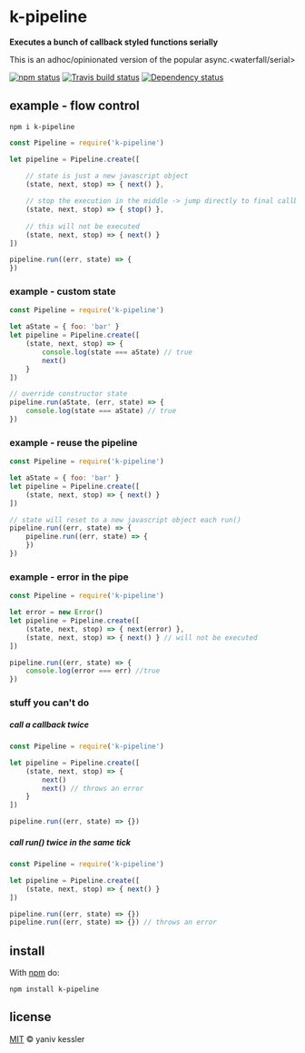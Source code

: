 # k-pipeline

**Executes a bunch of callback styled functions serially**

This is an adhoc/opinionated version of the popular async.<waterfall/serial>

[![npm status](http://img.shields.io/npm/v/k-pipeline.svg?style=flat-square)](https://www.npmjs.org/package/k-pipeline) [![Travis build status](https://img.shields.io/travis/kessler/node-k-pipeline.svg?style=flat-square&label=travis)](http://travis-ci.org/kessler/node-k-pipeline) [![Dependency status](https://img.shields.io/david/kessler/node-k-pipeline.svg?style=flat-square)](https://david-dm.org/kessler/node-k-pipeline)

## example - flow control

`npm i k-pipeline`

```js
const Pipeline = require('k-pipeline')

let pipeline = Pipeline.create([
    
    // state is just a new javascript object
    (state, next, stop) => { next() },

    // stop the execution in the middle -> jump directly to final callback
    (state, next, stop) => { stop() }, 
    
    // this will not be executed
    (state, next, stop) => { next() } 
])

pipeline.run((err, state) => {
})
```

### example - custom state

```js
const Pipeline = require('k-pipeline')

let aState = { foo: 'bar' }
let pipeline = Pipeline.create([
    (state, next, stop) => { 
        console.log(state === aState) // true
        next()
    }
])

// override constructor state
pipeline.run(aState, (err, state) => {
    console.log(state === aState) // true
})
```

### example - reuse the pipeline

```js
const Pipeline = require('k-pipeline')

let aState = { foo: 'bar' }
let pipeline = Pipeline.create([
    (state, next, stop) => { next() }
])

// state will reset to a new javascript object each run()
pipeline.run((err, state) => {
    pipeline.run((err, state) => { 
    })
})
```

### example - error in the pipe
```js
const Pipeline = require('k-pipeline')

let error = new Error()
let pipeline = Pipeline.create([
    (state, next, stop) => { next(error) },
    (state, next, stop) => { next() } // will not be executed
])

pipeline.run((err, state) => {
    console.log(error === err) //true
})
```

### stuff you can't do

##### call a callback twice

```js
const Pipeline = require('k-pipeline')

let pipeline = Pipeline.create([
    (state, next, stop) => { 
        next()
        next() // throws an error
    }
])

pipeline.run((err, state) => {})
```

##### call run() twice in the same tick

```js
const Pipeline = require('k-pipeline')

let pipeline = Pipeline.create([
    (state, next, stop) => { next() }
])

pipeline.run((err, state) => {})
pipeline.run((err, state) => {}) // throws an error
```

## install

With [npm](https://npmjs.org) do:

```
npm install k-pipeline
```

## license

[MIT](http://opensource.org/licenses/MIT) © yaniv kessler
